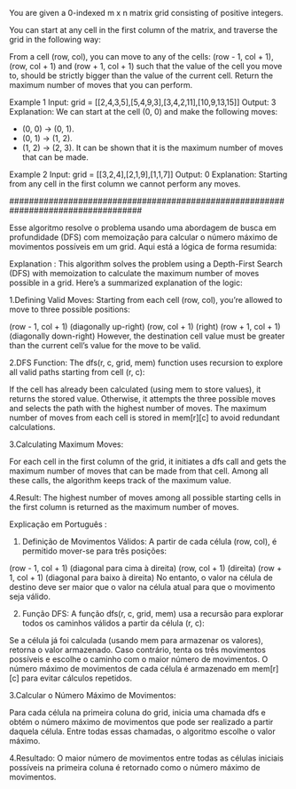 You are given a 0-indexed m x n matrix grid consisting of positive integers.

You can start at any cell in the first column of the matrix, and traverse the grid in the following way:

From a cell (row, col), you can move to any of the cells: (row - 1, col + 1), (row, col + 1) and (row + 1, col + 1) such that the value of the cell you move to, should be strictly bigger than the value of the current cell.
Return the maximum number of moves that you can perform.

Example 1
Input: grid = [[2,4,3,5],[5,4,9,3],[3,4,2,11],[10,9,13,15]]
Output: 3
Explanation: We can start at the cell (0, 0) and make the following moves:

- (0, 0) -> (0, 1).
- (0, 1) -> (1, 2).
- (1, 2) -> (2, 3).
  It can be shown that it is the maximum number of moves that can be made.

Example 2
Input: grid = [[3,2,4],[2,1,9],[1,1,7]]
Output: 0
Explanation: Starting from any cell in the first column we cannot perform any moves.

###################################################################################

Esse algoritmo resolve o problema usando uma abordagem de busca em profundidade (DFS) com memoização para calcular o número máximo de movimentos possíveis em um grid. Aqui está a lógica de forma resumida:

Explanation :
This algorithm solves the problem using a Depth-First Search (DFS) with memoization to calculate the maximum number of moves possible in a grid. Here’s a summarized explanation of the logic:

1.Defining Valid Moves: Starting from each cell (row, col), you’re allowed to move to three possible positions:

(row - 1, col + 1) (diagonally up-right)
(row, col + 1) (right)
(row + 1, col + 1) (diagonally down-right)
However, the destination cell value must be greater than the current cell’s value for the move to be valid.

2.DFS Function: The dfs(r, c, grid, mem) function uses recursion to explore all valid paths starting from cell (r, c):

If the cell has already been calculated (using mem to store values), it returns the stored value.
Otherwise, it attempts the three possible moves and selects the path with the highest number of moves.
The maximum number of moves from each cell is stored in mem[r][c] to avoid redundant calculations.

3.Calculating Maximum Moves:

For each cell in the first column of the grid, it initiates a dfs call and gets the maximum number of moves that can be made from that cell.
Among all these calls, the algorithm keeps track of the maximum value.

4.Result: The highest number of moves among all possible starting cells in the first column is returned as the maximum number of moves.

Explicação em Português :

1. Definição de Movimentos Válidos: A partir de cada célula (row, col), é permitido mover-se para três posições:

(row - 1, col + 1) (diagonal para cima à direita)
(row, col + 1) (direita)
(row + 1, col + 1) (diagonal para baixo à direita)
No entanto, o valor na célula de destino deve ser maior que o valor na célula atual para que o movimento seja válido.

2. Função DFS: A função dfs(r, c, grid, mem) usa a recursão para explorar todos os caminhos válidos a partir da célula (r, c):

Se a célula já foi calculada (usando mem para armazenar os valores), retorna o valor armazenado.
Caso contrário, tenta os três movimentos possíveis e escolhe o caminho com o maior número de movimentos.
O número máximo de movimentos de cada célula é armazenado em mem[r][c] para evitar cálculos repetidos.

3.Calcular o Número Máximo de Movimentos:

Para cada célula na primeira coluna do grid, inicia uma chamada dfs e obtém o número máximo de movimentos que pode ser realizado a partir daquela célula.
Entre todas essas chamadas, o algoritmo escolhe o valor máximo.

4.Resultado: O maior número de movimentos entre todas as células iniciais possíveis na primeira coluna é retornado como o número máximo de movimentos.
